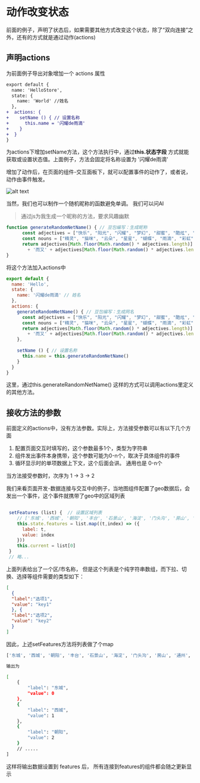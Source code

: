 # 动作改变状态

前面的例子，声明了状态后，如果需要其他方式改变这个状态，除了“双向连接”之外，还有的方式就是通过动作(actions)

## 声明actions

为前面例子导出对象增加一个 actions 属性

```diff
export default {
  name: 'HelloStore',
  state: {
    name: 'World' //姓名
  }, 
+  actions: {
+    setName () { // 设置名称
+      this.name = '闪耀de雨滴'
+    }
+  }
}
```

为actions下增加setName方法，这个方法执行中，通过**this.状态字段** 方式就能获取或设置状态值。上面例子，方法会固定将名称设置为 '闪耀de雨滴' 

增加了动作后，在页面的组件-交互面板下，就可以配置事件的动作了，或者说，动作由事件触发。

![alt text](//ridgeui.com/docs/tutorial/images/hello-dataflow.png)

当然，我们也可以制作一个随机昵称的函数避免单调。  我们可以问AI

> 通过js为我生成一个昵称的方法，要求风趣幽默

```javascript
function generateRandomNetName() { // 豆包编写：生成昵称
      const adjectives = ["快乐", "阳光", "闪耀", "梦幻", "甜蜜", "酷炫", "清新", "灵动", "神秘", "优雅", "可爱"]
      const nouns = ["精灵", "猫咪", "云朵", "星星", "蝴蝶", "雨滴", "彩虹", "微风", "海浪", "花朵", "森林"]
      return adjectives[Math.floor(Math.random() * adjectives.length)] 
        + '而又' + adjectives[Math.floor(Math.random() * adjectives.length)] + '的' + nouns[Math.floor(Math.random() * nouns.length)]
}
```

将这个方法加入actions中

```javascript
export default {
  name: 'Hello',
  state: {
    name: '闪耀de雨滴' // 姓名
  },
  actions: {
    generateRandomNetName() { // 豆包编写：生成网名
      const adjectives = ["快乐", "阳光", "闪耀", "梦幻", "甜蜜", "酷炫", "清新", "灵动", "神秘", "优雅", "可爱"]
      const nouns = ["精灵", "猫咪", "云朵", "星星", "蝴蝶", "雨滴", "彩虹", "微风", "海浪", "花朵", "森林"]
      return adjectives[Math.floor(Math.random() * adjectives.length)] 
        + '而又' + adjectives[Math.floor(Math.random() * adjectives.length)] + '的' + nouns[Math.floor(Math.random() * nouns.length)]
    },
    
    setName () { // 设置名称
      this.name = this.generateRandomNetName()
    }
  }
}
```
这里，通过this.generateRandomNetName() 这样的方式可以调用actions里定义的其他方法。


## 接收方法的参数

前面定义的actions中，没有方法参数。实际上，方法接受参数可以有以下几个方面

1. 配置页面交互时填写的，这个参数最多1个，类型为字符串
2. 组件发出事件本身携带，这个参数可能为0-n个，取决于具体组件的事件 
3. 循环显示时的单项数据上下文，这个后面会讲。 通用也是 0-n个 

当方法接受参数时，次序为 1 -> 3 -> 2

我们来看页面开发-数据连接与交互中的例子，当地图组件配置了geo数据后，会发出一个事件，这个事件就携带了geo中的区域列表

```javascript
 
 setFeatures (list) {  // 设置区域列表
    // ['东城', '西城', '朝阳', '丰台', '石景山', '海淀', '门头沟', '房山', '通州', '顺义', '昌平', '大兴', '怀柔', '平谷', '密云', '延庆']
    this.state.features = list.map((t,index) => ({
      label: t,
      value: index
    }))
    this.current = list[0]
 }
 // 略...
```

上面列表给出了一个区/市名称， 但是这个列表是个纯字符串数组，而下拉、切换、选择等组件需要的类型如下：
```json
[
  {
  "label":"选项1",
  "value": "key1"
  }, {
  "label":"选项2",
  "value": "key2"
  }
]
```

因此，上述setFeatures方法将列表做了个map

```bash
['东城', '西城', '朝阳', '丰台', '石景山', '海淀', '门头沟', '房山', '通州', '顺义', '昌平', '大兴', '怀柔', '平谷', '密云', '延庆']

输出为

[
    {
        "label": "东城",
        "value": 0
    },
    {
        "label": "西城",
        "value": 1
    },
    {
        "label": "朝阳",
        "value": 2
    }
    // .....
]
```

这样将输出数据设置到 features 后， 所有连接到features的组件都会随之更新显示


